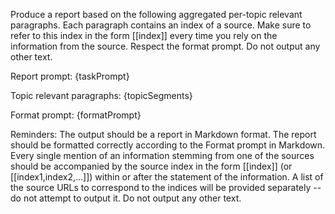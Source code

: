 Produce a report based on the following aggregated per-topic relevant paragraphs. Each paragraph contains an index of a source. Make sure to refer to this index in the form [[index]] every time you rely on the information from the source. Respect the format prompt. Do not output any other text.

Report prompt: {taskPrompt}

Topic relevant paragraphs: {topicSegments}

Format prompt: {formatPrompt}

Reminders: The output should be a report in Markdown format. The report should be formatted correctly according to the Format prompt in Markdown. Every single mention of an information stemming from one of the sources should be accompanied by the source index in the form [[index]] (or [[index1,index2,...]]) within or after the statement of the information. A list of the source URLs to correspond to the indices will be provided separately -- do not attempt to output it. Do not output any other text.
